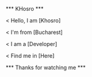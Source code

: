  *** KHosro ***

< Hello, I am [Khosro] 

< I'm from [Bucharest]

< I am a [Developer]

< Find me in [Here]

*** Thanks for watching me ***

